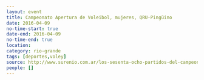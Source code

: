 ```yaml
---
layout: event 
title: Campeonato Apertura de Voleibol, mujeres, QRU-Pingüino
date: 2016-04-09
no-time-start: true
date-end: 2016-04-09
no-time-end: true
location: 
category: rio-grande
tags: [deportes,voley]
source: http://www.surenio.com.ar/los-sesenta-ocho-partidos-del-campeonato-apertura-2016/
people: []
---
```

